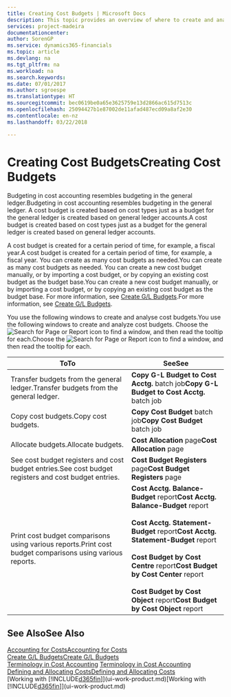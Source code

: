 ```yaml
---
title: Creating Cost Budgets | Microsoft Docs
description: This topic provides an overview of where to create and analyse cost budgets.
services: project-madeira
documentationcenter: 
author: SorenGP
ms.service: dynamics365-financials
ms.topic: article
ms.devlang: na
ms.tgt_pltfrm: na
ms.workload: na
ms.search.keywords: 
ms.date: 07/01/2017
ms.author: sgroespe
ms.translationtype: HT
ms.sourcegitcommit: bec0619be0a65e3625759e13d2866ac615d7513c
ms.openlocfilehash: 25094427b1e87002de11afad487ecd09a8af2e30
ms.contentlocale: en-nz
ms.lasthandoff: 03/22/2018

---
```

# <a name="creating-cost-budgets"></a><span data-ttu-id="551d8-103">Creating Cost Budgets</span><span class="sxs-lookup"><span data-stu-id="551d8-103">Creating Cost Budgets</span></span>
<span data-ttu-id="551d8-104">Budgeting in cost accounting resembles budgeting in the general ledger.</span><span class="sxs-lookup"><span data-stu-id="551d8-104">Budgeting in cost accounting resembles budgeting in the general ledger.</span></span> <span data-ttu-id="551d8-105">A cost budget is created based on cost types just as a budget for the general ledger is created based on general ledger accounts.</span><span class="sxs-lookup"><span data-stu-id="551d8-105">A cost budget is created based on cost types just as a budget for the general ledger is created based on general ledger accounts.</span></span>  

<span data-ttu-id="551d8-106">A cost budget is created for a certain period of time, for example, a fiscal year.</span><span class="sxs-lookup"><span data-stu-id="551d8-106">A cost budget is created for a certain period of time, for example, a fiscal year.</span></span> <span data-ttu-id="551d8-107">You can create as many cost budgets as needed.</span><span class="sxs-lookup"><span data-stu-id="551d8-107">You can create as many cost budgets as needed.</span></span> <span data-ttu-id="551d8-108">You can create a new cost budget manually, or by importing a cost budget, or by copying an existing cost budget as the budget base.</span><span class="sxs-lookup"><span data-stu-id="551d8-108">You can create a new cost budget manually, or by importing a cost budget, or by copying an existing cost budget as the budget base.</span></span> <span data-ttu-id="551d8-109">For more information, see [Create G/L Budgets](finance-how-create-budgets.md).</span><span class="sxs-lookup"><span data-stu-id="551d8-109">For more information, see [Create G/L Budgets](finance-how-create-budgets.md).</span></span>

<span data-ttu-id="551d8-110">You use the following windows to create and analyse cost budgets.</span><span class="sxs-lookup"><span data-stu-id="551d8-110">You use the following windows to create and analyze cost budgets.</span></span> <span data-ttu-id="551d8-111">Choose the ![Search for Page or Report](media/ui-search/search_small.png "Search for Page or Report icon") icon to find a window, and then read the tooltip for each.</span><span class="sxs-lookup"><span data-stu-id="551d8-111">Choose the ![Search for Page or Report](media/ui-search/search_small.png "Search for Page or Report icon") icon to find a window, and then read the tooltip for each.</span></span>

|<span data-ttu-id="551d8-112">To</span><span class="sxs-lookup"><span data-stu-id="551d8-112">To</span></span>|<span data-ttu-id="551d8-113">See</span><span class="sxs-lookup"><span data-stu-id="551d8-113">See</span></span>|  
|--------|---------|  
|<span data-ttu-id="551d8-114">Transfer budgets from the general ledger.</span><span class="sxs-lookup"><span data-stu-id="551d8-114">Transfer budgets from the general ledger.</span></span>|<span data-ttu-id="551d8-115">**Copy G-L Budget to Cost Acctg.** batch job</span><span class="sxs-lookup"><span data-stu-id="551d8-115">**Copy G-L Budget to Cost Acctg.** batch job</span></span>|  
|<span data-ttu-id="551d8-116">Copy cost budgets.</span><span class="sxs-lookup"><span data-stu-id="551d8-116">Copy cost budgets.</span></span>|<span data-ttu-id="551d8-117">**Copy Cost Budget** batch job</span><span class="sxs-lookup"><span data-stu-id="551d8-117">**Copy Cost Budget** batch job</span></span>|  
|<span data-ttu-id="551d8-118">Allocate budgets.</span><span class="sxs-lookup"><span data-stu-id="551d8-118">Allocate budgets.</span></span>|<span data-ttu-id="551d8-119">**Cost Allocation** page</span><span class="sxs-lookup"><span data-stu-id="551d8-119">**Cost Allocation** page</span></span>|  
|<span data-ttu-id="551d8-120">See cost budget registers and cost budget entries.</span><span class="sxs-lookup"><span data-stu-id="551d8-120">See cost budget registers and cost budget entries.</span></span>|<span data-ttu-id="551d8-121">**Cost Budget Registers** page</span><span class="sxs-lookup"><span data-stu-id="551d8-121">**Cost Budget Registers** page</span></span>|  
|<span data-ttu-id="551d8-122">Print cost budget comparisons using various reports.</span><span class="sxs-lookup"><span data-stu-id="551d8-122">Print cost budget comparisons using various reports.</span></span>|<span data-ttu-id="551d8-123">**Cost Acctg. Balance-Budget** report</span><span class="sxs-lookup"><span data-stu-id="551d8-123">**Cost Acctg. Balance-Budget** report</span></span><br /><br /> <span data-ttu-id="551d8-124">**Cost Acctg. Statement-Budget** report</span><span class="sxs-lookup"><span data-stu-id="551d8-124">**Cost Acctg. Statement-Budget** report</span></span><br /><br /> <span data-ttu-id="551d8-125">**Cost Budget by Cost Centre** report</span><span class="sxs-lookup"><span data-stu-id="551d8-125">**Cost Budget by Cost Center** report</span></span><br /><br /> <span data-ttu-id="551d8-126">**Cost Budget by Cost Object** report</span><span class="sxs-lookup"><span data-stu-id="551d8-126">**Cost Budget by Cost Object** report</span></span>|  

## <a name="see-also"></a><span data-ttu-id="551d8-127">See Also</span><span class="sxs-lookup"><span data-stu-id="551d8-127">See Also</span></span>  
[<span data-ttu-id="551d8-128">Accounting for Costs</span><span class="sxs-lookup"><span data-stu-id="551d8-128">Accounting for Costs</span></span>](finance-manage-cost-accounting.md)  
[<span data-ttu-id="551d8-129">Create G/L Budgets</span><span class="sxs-lookup"><span data-stu-id="551d8-129">Create G/L Budgets</span></span>](finance-how-create-budgets.md)  
<span data-ttu-id="551d8-130">[Terminology in Cost Accounting](finance-terminology-in-cost-accounting.md) </span><span class="sxs-lookup"><span data-stu-id="551d8-130">[Terminology in Cost Accounting](finance-terminology-in-cost-accounting.md) </span></span>  
[<span data-ttu-id="551d8-131">Defining and Allocating Costs</span><span class="sxs-lookup"><span data-stu-id="551d8-131">Defining and Allocating Costs</span></span>](finance-define-and-allocate-costs.md)  
<span data-ttu-id="551d8-132">[Working with [!INCLUDE[d365fin](includes/d365fin_md.md)]](ui-work-product.md)</span><span class="sxs-lookup"><span data-stu-id="551d8-132">[Working with [!INCLUDE[d365fin](includes/d365fin_md.md)]](ui-work-product.md)</span></span>

